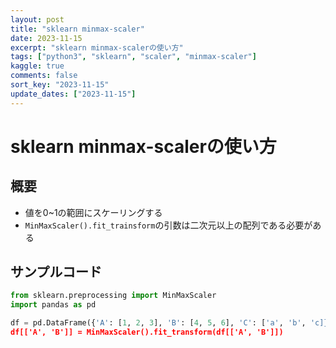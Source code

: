 ```yaml
---
layout: post
title: "sklearn minmax-scaler"
date: 2023-11-15
excerpt: "sklearn minmax-scalerの使い方"
tags: ["python3", "sklearn", "scaler", "minmax-scaler"]
kaggle: true
comments: false
sort_key: "2023-11-15"
update_dates: ["2023-11-15"]
---
```


# sklearn minmax-scalerの使い方

## 概要
 - 値を0~1の範囲にスケーリングする
 - `MinMaxScaler().fit_trainsform`の引数は二次元以上の配列である必要がある

## サンプルコード

```python
from sklearn.preprocessing import MinMaxScaler 
import pandas as pd

df = pd.DataFrame({'A': [1, 2, 3], 'B': [4, 5, 6], 'C': ['a', 'b', 'c]})
df[['A', 'B']] = MinMaxScaler().fit_transform(df[['A', 'B']])
```
